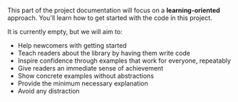 This part of the project documentation
will focus on a **learning-oriented** approach.
You'll learn how to get started with the code in this project.

It is currently empty, but we will aim to:

- Help newcomers with getting started
- Teach readers about the library by having them write code
- Inspire confidence through examples that work for everyone, repeatably
- Give readers an immediate sense of achievement
- Show concrete examples without abstractions
- Provide the minimum necessary explanation
- Avoid any distraction
